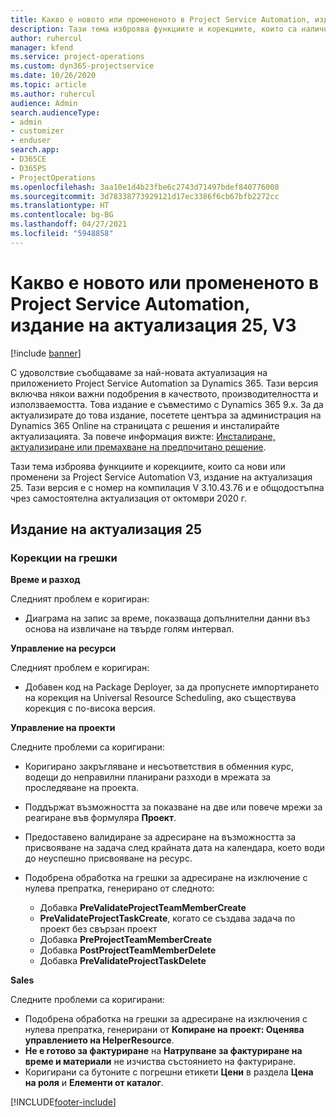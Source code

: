 ```yaml
---
title: Какво е новото или промененото в Project Service Automation, издание на актуализация 25, V3
description: Тази тема изброява функциите и корекциите, които са налични в Project Service Automation V3, издание на актуализация 25, V3.
author: ruhercul
manager: kfend
ms.service: project-operations
ms.custom: dyn365-projectservice
ms.date: 10/26/2020
ms.topic: article
ms.author: ruhercul
audience: Admin
search.audienceType:
- admin
- customizer
- enduser
search.app:
- D365CE
- D365PS
- ProjectOperations
ms.openlocfilehash: 3aa10e1d4b23fbe6c2743d71497bdef840776008
ms.sourcegitcommit: 3d78338773929121d17ec3386f6cb67bfb2272cc
ms.translationtype: HT
ms.contentlocale: bg-BG
ms.lasthandoff: 04/27/2021
ms.locfileid: "5948858"
---
```

# <a name="whats-new-or-changed-in-project-service-automation-update-release-25-v3"></a>Какво е новото или промененото в Project Service Automation, издание на актуализация 25, V3

[!include [banner](../includes/psa-now-project-operations.md)]

С удоволствие съобщаваме за най-новата актуализация на приложението Project Service Automation за Dynamics 365. Тази версия включва някои важни подобрения в качеството, производителността и използваемостта. Това издание е съвместимо с Dynamics 365 9.x. За да актуализирате до това издание, посетете центъра за администрация на Dynamics 365 Online на страницата с решения и инсталирайте актуализацията. За повече информация вижте: [Инсталиране, актуализиране или премахване на предпочитано решение](/power-platform/admin/install-remove-preferred-solution).

Тази тема изброява функциите и корекциите, които са нови или променени за Project Service Automation V3, издание на актуализация 25. Тази версия е с номер на компилация V 3.10.43.76 и е общодостъпна чрез самостоятелна актуализация от октомври 2020 г.

## <a name="update-release-25"></a>Издание на актуализация 25

### <a name="bug-fixes"></a>Корекции на грешки

**Време и разход**

Следният проблем е коригиран:

- Диаграма на запис за време, показваща допълнителни данни въз основа на извличане на твърде голям интервал.

**Управление на ресурси**

Следният проблем е коригиран:

- Добавен код на Package Deployer, за да пропуснете импортирането на корекция на Universal Resource Scheduling, ако съществува корекция с по-висока версия.

**Управление на проекти**

Следните проблеми са коригирани:

- Коригирано закръгляване и несъответствия в обменния курс, водещи до неправилни планирани разходи в мрежата за проследяване на проекта.
- Поддържат възможността за показване на две или повече мрежи за реагиране във формуляра **Проект**.
- Предоставено валидиране за адресиране на възможността за присвояване на задача след крайната дата на календара, което води до неуспешно присвояване на ресурс.
- Подобрена обработка на грешки за адресиране на изключение с нулева препратка, генерирано от следното:

    - Добавка **PreValidateProjectTeamMemberCreate**
    - **PreValidateProjectTaskCreate**, когато се създава задача по проект без свързан проект
    - Добавка **PreProjectTeamMemberCreate**
    - Добавка **PostProjectTeamMemberDelete**
    - Добавка **PreValidateProjectTaskDelete**

**Sales**

Следните проблеми са коригирани:

- Подобрена обработка на грешки за адресиране на изключения с нулева препратка, генерирани от **Копиране на проект: Оценява управлението на HelperResource**.
- **Не е готово за фактуриране** на **Натрупване за фактуриране на време и материали** не изчиства състоянието на фактуриране.
- Коригирани са бутоните с погрешни етикети **Цени** в раздела **Цена на роля** и **Елементи от каталог**.


[!INCLUDE[footer-include](../includes/footer-banner.md)]